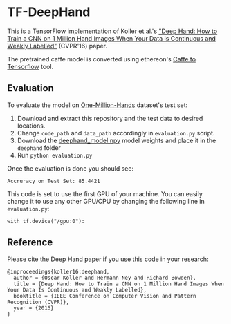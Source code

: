 # TF-DeepHand

This is a TensorFlow implementation of Koller et al.'s ["Deep Hand: How to Train a CNN on 1 Million Hand Images When Your Data is Continuous and Weakly Labelled"](http://www-i6.informatik.rwth-aachen.de/~koller/1miohands/) (CVPR'16) paper.

The pretrained caffe model is converted using ethereon's [Caffe to Tensorflow](https://github.com/ethereon/caffe-tensorflow) tool.

## Evaluation
To evaluate the model on [One-Million-Hands](https://www-i6.informatik.rwth-aachen.de/~koller/1miohands-data/) dataset's test set:

1. Download and extract this repository and the test data to desired locations.
2. Change `code_path`  and `data_path` accordingly in `evaluation.py` script.
3. Download the [deephand_model.npy](http://cihancamgoz.com/files/tf-deephand/deephand_model.npy) model weights and place it in the `deephand` folder
4. Run `python evaluation.py`

Once the evaluation is done you should see:

    Accruracy on Test Set: 85.4421

This code is set to use the first GPU of your machine. You can easily change it to use any other GPU/CPU by changing the following line in `evaluation.py`:

    with tf.device("/gpu:0"):

## Reference
Please cite the Deep Hand paper if you use this code in your research:

    @inproceedings{koller16:deephand,
      author = {Oscar Koller and Hermann Ney and Richard Bowden},
      title = {Deep Hand: How to Train a CNN on 1 Million Hand Images When Your Data Is Continuous and Weakly Labelled},
      booktitle = {IEEE Conference on Computer Vision and Pattern Recognition (CVPR)},
      year = {2016}
    }
